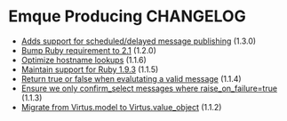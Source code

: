 # Emque Producing CHANGELOG

- [Adds support for scheduled/delayed message publishing](https://github.com/emque/emque-producing/pull/52) (1.3.0)
- [Bump Ruby requirement to 2.1](https://github.com/emque/emque-producing/pull/51) (1.2.0)
- [Optimize hostname lookups](https://github.com/emque/emque-producing/pull/47) (1.1.6)
- [Maintain support for Ruby 1.9.3](https://github.com/emque/emque-producing/pull/49) (1.1.5)
- [Return true or false when evalutating a valid message](https://github.com/emque/emque-producing/pull/45) (1.1.4)
- [Ensure we only confirm_select messages where raise_on_failure=true](https://github.com/emque/emque-producing/pull/41) (1.1.3)
- [Migrate from Virtus.model to Virtus.value_object](https://github.com/emque/emque-producing/pull/38) (1.1.2)
